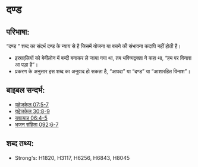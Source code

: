 # दण्ड #

## परिभाषा: ##

“दण्ड ” शब्द का संदर्भ दण्ड के न्याय से है जिसमें योजना या बचने की संभावना कदापि नहीं होती है।

* इस्राएलियों को बेबीलोन में बन्दी बनाकर ले जाया गया था, तब भविष्यद्वक्ता ने कहा था, “हम पर विनाश आ पड़ा है”।
* प्रकरण के अनुसार इस शब्द का अनुवाद हो सकता है, “आपदा” या “दण्ड” या “आशारहित विनाश”।

## बाइबल सन्दर्भ: ##

* [यहेजकेल 07:5-7](rc://en/tn/help/ezk/07/05)
* [यहेजकेल 30:8-9](rc://en/tn/help/ezk/30/08)
* [यशायाह 06:4-5](rc://en/tn/help/isa/06/04)
* [भजन संहिता 092:6-7](rc://en/tn/help/psa/092/006)

## शब्द तथ्य: ##

* Strong's: H1820, H3117, H6256, H6843, H8045
